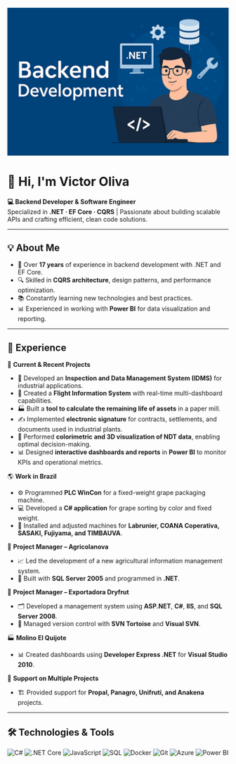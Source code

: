<!-- Banner -->
![Backend Development](https://github.com/vmoliva/vmoliva/blob/main/banner-backend-1920w-q80.jpg) 

# 👋 Hi, I'm Victor Oliva

**💻 Backend Developer & Software Engineer**  
Specialized in **.NET · EF Core · CQRS** | Passionate about building scalable APIs and crafting efficient, clean code solutions.

---

## 💡 About Me
- 🎯 Over **17 years** of experience in backend development with .NET and EF Core.
- 🔍 Skilled in **CQRS architecture**, design patterns, and performance optimization.
- 📚 Constantly learning new technologies and best practices.
- 📊 Experienced in working with **Power BI** for data visualization and reporting.

---

## 💼 Experience

📌 **Current & Recent Projects**
- 🚀 Developed an **Inspection and Data Management System (IDMS)** for industrial applications.  
- 🛫 Created a **Flight Information System** with real-time multi-dashboard capabilities.  
- 🏭 Built a **tool to calculate the remaining life of assets** in a paper mill.  
- ✍ Implemented **electronic signature** for contracts, settlements, and documents used in industrial plants.  
- 🎨 Performed **colorimetric and 3D visualization of NDT data**, enabling optimal decision-making.  
- 📊 Designed **interactive dashboards and reports** in **Power BI** to monitor KPIs and operational metrics.  

🌎 **Work in Brazil**
- ⚙ Programmed **PLC WinCon** for a fixed-weight grape packaging machine.  
- 💻 Developed a **C# application** for grape sorting by color and fixed weight.  
- 🏢 Installed and adjusted machines for **Labrunier, COANA Coperativa, SASAKI, Fujiyama, and TIMBAUVA**.  

📂 **Project Manager – Agricolanova**
- 📈 Led the development of a new agricultural information management system.  
- 💾 Built with **SQL Server 2005** and programmed in **.NET**.  

📂 **Project Manager – Exportadora Dryfrut**
- 🗂 Developed a management system using **ASP.NET**, **C#**, **IIS**, and **SQL Server 2008**.  
- 🔄 Managed version control with **SVN Tortoise** and **Visual SVN**.  

🏭 **Molino El Quijote**
- 📊 Created dashboards using **Developer Express .NET** for **Visual Studio 2010**.  

🤝 **Support on Multiple Projects**
- 🏗 Provided support for **Propal, Panagro, Unifruti, and Anakena** projects.  

---

## 🛠 Technologies & Tools
<div>
<img src="https://cdn.jsdelivr.net/gh/devicons/devicon/icons/csharp/csharp-original.svg" width="40" title="C#"/>
<img src="https://cdn.jsdelivr.net/gh/devicons/devicon/icons/dotnetcore/dotnetcore-original.svg" width="40" title=".NET Core"/>
<img src="https://cdn.jsdelivr.net/gh/devicons/devicon/icons/javascript/javascript-original.svg" width="40" title="JavaScript"/>
<img src="https://cdn.jsdelivr.net/gh/devicons/devicon/icons/sqlite/sqlite-original.svg" width="40" title="SQL"/>
<img src="https://cdn.jsdelivr.net/gh/devicons/devicon/icons/docker/docker-original.svg" width="40" title="Docker"/>
<img src="https://cdn.jsdelivr.net/gh/devicons/devicon/icons/git/git-original.svg" width="40" title="Git"/>
<img src="https://cdn.jsdelivr.net/gh/devicons/devicon/icons/azure/azure-original.svg" width="40" title="Azure"/>
<img src="https://cdn.jsdelivr.net/gh/devicons/devicon/icons/powerbi/powerbi-original.svg" width="40" title="Power BI"/>
</div>




